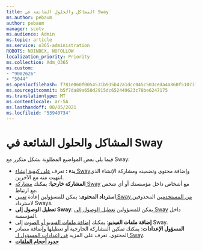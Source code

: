 ```yaml
---
title: المشاكل والحلول الشائعة في Sway
ms.author: pebaum
author: pebaum
manager: scotv
ms.audience: Admin
ms.topic: article
ms.service: o365-administration
ROBOTS: NOINDEX, NOFOLLOW
localization_priority: Priority
ms.collection: Adm_O365
ms.custom:
- "9002626"
- "5044"
ms.openlocfilehash: f781e060f0054531b935b42a1dcc045c503ceda4a860f510771e6cd01ec4f399
ms.sourcegitcommit: b5f7da89a650d2915dc652449623c78be6247175
ms.translationtype: MT
ms.contentlocale: ar-SA
ms.lasthandoff: 08/05/2021
ms.locfileid: "53940734"
---
```

# <a name="sway-common-issues-and-solutions"></a>المشاكل والحلول الشائعة في Sway

فيما يلي بعض المواضيع المطلوبة بشكل متكرر مع Sway:

- **بدء :** تعرف [على كيفية إنشاء Sway](https://support.office.com/article/getting-started-with-sway-2076c468-63f4-4a89-ae5f-424796714a8a)وإضافة محتوى وتضمينه ومشاركة الإنشاء الذي انتهيت منه مع الآخرين.
- **المشاركة خارجيا**: يمكنك [مشاركة Sway](https://support.microsoft.com/en-us/office/share-your-sway-1cf853b8-ef7e-46b0-b704-003e58d28998?ui=en-us&rs=en-us&ad=us) مع أشخاص داخل مؤسستك أو أي شخص مع ارتباط.
- **استرداد المحتوى**: يمكن للمسؤولين إعادة [تعيين Sway من المستخدمين](https://support.office.com/article/Reassign-Sways-from-a-deleted-user-account-Admin-Help-9580E618-3C3E-4D28-A6EF-74C00A997248) المحذوفين لاسترداد Sways.
- **تعطيل الوصول إلى Sway**: يمكن للمسؤولين [تعطيل الوصول إلى Sway](https://docs.microsoft.com/office365/enterprise/powershell/disable-access-to-sway-with-office-365-powershell) داخل المؤسسة.
- **إضافة ملفات الفيديو**: يمكنك [إضافة ملفات الفيديو أو الصوت](https://support.office.com/article/Add-video-and-audio-files-into-Sway-d2f14842-e103-49c0-9da2-0fbcfcad381f) إلى Sway.
- **المسؤول الإعدادات**: يمكنك تمكين المشاركة الخارجية أو تعطيلها وإضافة مصادر المحتوى. تعرف على المزيد [في إعدادات المسؤول ل Sway](https://support.office.com/article/Administrator-settings-for-Sway-d298e79b-b6ab-44c6-9239-aa312f5784d4).
- **[حدود أحجام الملفات](https://support.office.com/article/File-size-limits-in-Sway-4db21bc6-b42b-499f-9272-66e089db109f)**
